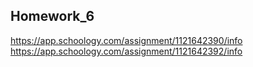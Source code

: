## Homework_6		
https://app.schoology.com/assignment/1121642390/info		
https://app.schoology.com/assignment/1121642392/info
